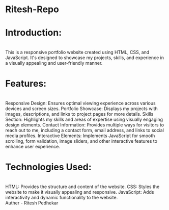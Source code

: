 # Ritesh-Repo
<h1>Introduction:</h1> <br>
This is a responsive portfolio website created using HTML, CSS, and JavaScript. It's designed to showcase my projects, skills, and experience in a visually appealing and user-friendly manner.
<br>
<h1>Features:</h1><br>
Responsive Design: Ensures optimal viewing experience across various devices and screen sizes.
Portfolio Showcase: Displays my projects with images, descriptions, and links to project pages for more details.
Skills Section: Highlights my skills and areas of expertise using visually engaging design elements.
Contact Information: Provides multiple ways for visitors to reach out to me, including a contact form, email address, and links to social media profiles.
Interactive Elements: Implements JavaScript for smooth scrolling, form validation, image sliders, and other interactive features to enhance user experience.
<br>
<h1>Technologies Used:</h1><br>
HTML: Provides the structure and content of the website.
CSS: Styles the website to make it visually appealing and responsive.
JavaScript: Adds interactivity and dynamic functionality to the website.
<br>
Auther - Ritesh Pedhekar
